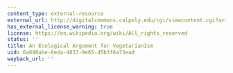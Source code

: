 ```yaml
---
content_type: external-resource
external_url: http://digitalcommons.calpoly.edu/cgi/viewcontent.cgi?article=1207&context=ethicsandanimals
has_external_license_warning: true
license: https://en.wikipedia.org/wiki/All_rights_reserved
status: ''
title: An Ecological Argument for Vegetarianism
uid: 6a640abe-6eda-4837-9e65-d5b3f6a73ead
wayback_url: ''
---
```

